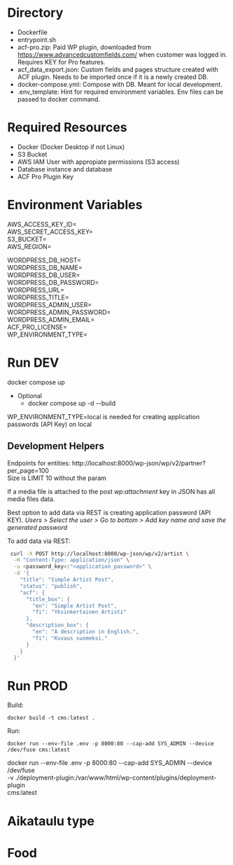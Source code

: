 # Directory

- Dockerfile
- entrypoint.sh
- acf-pro.zip: Paid WP plugin, downloaded from https://www.advancedcustomfields.com/ when customer was logged in. Requires KEY for Pro features.
- acf_data_export.json: Custom fields and pages structure created with ACF plugin. Needs to be imported once if it is a newly created DB.
- docker-compose.yml: Compose with DB. Meant for local development.
- .env_template: Hint for required environment variables. Env files can be passed to docker command.

# Required Resources

- Docker (Docker Desktop if not Linux)
- S3 Bucket
- AWS IAM User with appropiate permissions (S3 access)
- Database instance and database
- ACF Pro Plugin Key

# Environment Variables

AWS_ACCESS_KEY_ID=  
AWS_SECRET_ACCESS_KEY=  
S3_BUCKET=  
AWS_REGION=  

WORDPRESS_DB_HOST=  
WORDPRESS_DB_NAME=  
WORDPRESS_DB_USER=  
WORDPRESS_DB_PASSWORD=  
WORDPRESS_URL=  
WORDPRESS_TITLE=  
WORDPRESS_ADMIN_USER=  
WORDPRESS_ADMIN_PASSWORD=  
WORDPRESS_ADMIN_EMAIL=  
ACF_PRO_LICENSE=  
WP_ENVIRONMENT_TYPE=

# Run DEV

docker compose up  
- Optional 
  - docker compose up -d --build

WP_ENVIRONMENT_TYPE=local is needed for creating application passwords (API Key) on local

## Development Helpers

Endpoints for entities: http://localhost:8000/wp-json/wp/v2/partner?per_page=100  
Size is LIMIT 10 without the param  

If a media file is attached to the post *wp:attachment* key in JSON has all media files data.  

Best option to add data via REST is creating application password (API KEY). *Users > Select the user > Go to bottom > Add key name and save the generated password*  

To add data via REST:

```bash
 curl -X POST http://localhost:8000/wp-json/wp/v2/artist \
  -H "Content-Type: application/json" \
  -u <password_key>:"<application_password>" \
  -d '{
    "title": "Simple Artist Post",
    "status": "publish",
    "acf": {
      "title_box": {
        "en": "Simple Artist Post",
        "fi": "Yksinkertainen Artisti"
      },
      "description_box": {
        "en": "A description in English.",
        "fi": "Kuvaus suomeksi."
      }
    }
  }'

```
# Run PROD

Build:  
```
docker build -t cms:latest .
```

Run:
```  
docker run --env-file .env -p 8000:80 --cap-add SYS_ADMIN --device /dev/fuse cms:latest
```

docker run --env-file .env -p 8000:80 --cap-add SYS_ADMIN --device /dev/fuse \
  -v ./deployment-plugin:/var/www/html/wp-content/plugins/deployment-plugin \
  cms:latest


# Aikataulu type
# Food
